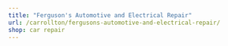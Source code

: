 ```yaml
---
title: "Ferguson's Automotive and Electrical Repair"
url: /carrollton/fergusons-automotive-and-electrical-repair/
shop: car repair
---
```

